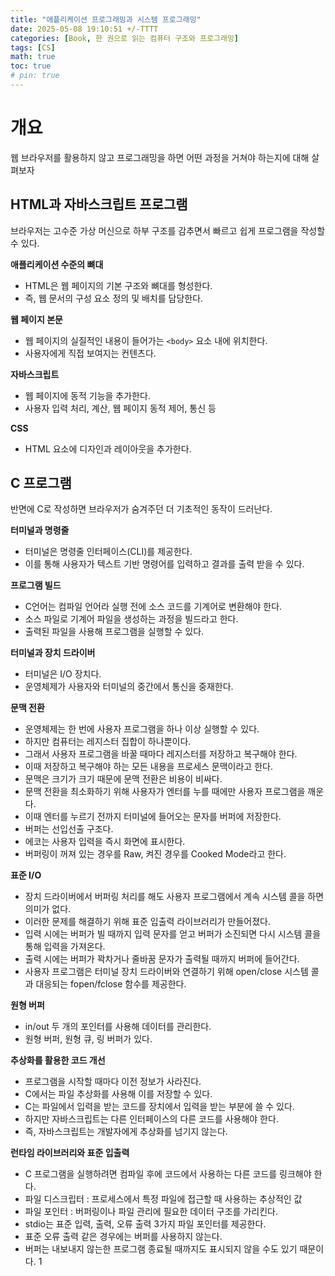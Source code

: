 ```yaml
---
title: "애플리케이션 프로그래밍과 시스템 프로그래밍"
date: 2025-05-08 19:10:51 +/-TTTT
categories: [Book, 한 권으로 읽는 컴퓨터 구조와 프로그래밍]
tags: [CS]
math: true
toc: true
# pin: true
---
```

# 개요
웹 브라우저를 활용하지 않고 프로그래밍을 하면 어떤 과정을 거쳐야 하는지에 대해 살펴보자  
  
## HTML과 자바스크립트 프로그램
브라우저는 고수준 가상 머신으로 하부 구조를 감추면서 빠르고 쉽게 프로그램을 작성할 수 있다.  
  
**애플리케이션 수준의 뼈대**  
- HTML은 웹 페이지의 기본 구조와 뼈대를 형성한다.
- 즉, 웹 문서의 구성 요소 정의 및 배치를 담당한다.
  
**웹 페이지 본문**  
- 웹 페이지의 실질적인 내용이 들어가는 `<body>` 요소 내에 위치한다.
- 사용자에게 직접 보여지는 컨텐츠다.
  
**자바스크립트**  
- 웹 페이지에 동적 기능을 추가한다.
- 사용자 입력 처리, 계산, 웹 페이지 동적 제어, 통신 등
  
**CSS**  
- HTML 요소에 디자인과 레이아웃을 추가한다.
  
## C 프로그램
반면에 C로 작성하면 브라우저가 숨겨주던 더 기초적인 동작이 드러난다.  
  
**터미널과 명령줄**  
- 터미널은 명령줄 인터페이스(CLI)를 제공한다.
- 이를 통해 사용자가 텍스트 기반 명령어를 입력하고 결과를 출력 받을 수 있다.
  
**프로그램 빌드**  
- C언어는 컴파일 언어라 실행 전에 소스 코드를 기계어로 변환해야 한다.
- 소스 파일로 기계어 파일을 생성하는 과정을 빌드라고 한다.
- 출력된 파일을 사용해 프로그램을 실행할 수 있다.
  
**터미널과 장치 드라이버**  
- 터미널은 I/O 장치다.
- 운영체제가 사용자와 터미널의 중간에서 통신을 중재한다.
  
**문맥 전환**  
- 운영체제는 한 번에 사용자 프로그램을 하나 이상 실행할 수 있다.
- 하지만 컴퓨터는 레지스터 집합이 하나뿐이다.
- 그래서 사용자 프로그램을 바꿀 때마다 레지스터를 저장하고 복구해야 한다.
- 이때 저장하고 복구해야 하는 모든 내용을 프로세스 문맥이라고 한다.
- 문맥은 크기가 크기 때문에 문맥 전환은 비용이 비싸다.
- 문맥 전환을 최소화하기 위해 사용자가 엔터를 누를 때에만 사용자 프로그램을 깨운다.
- 이때 엔터를 누르기 전까지 터미널에 들어오는 문자를 버퍼에 저장한다.
- 버퍼는 선입선출 구조다.
- 에코는 사용자 입력을 즉시 화면에 표시한다.
- 버퍼링이 꺼져 있는 경우를 Raw, 켜진 경우를 Cooked Mode라고 한다.
  
**표준 I/O**  
- 장치 드라이버에서 버퍼링 처리를 해도 사용자 프로그램에서 계속 시스템 콜을 하면 의미가 없다.
- 이러한 문제를 해결하기 위해 표준 입출력 라이브러리가 만들어졌다.
- 입력 시에는 버퍼가 빌 때까지 입력 문자를 얻고 버퍼가 소진되면 다시 시스템 콜을 통해 입력을 가져온다.
- 출력 시에는 버퍼가 꽉차거나 줄바꿈 문자가 출력될 때까지 버퍼에 들어간다.
- 사용자 프로그램은 터미널 장치 드라이버와 연결하기 위해 open/close 시스템 콜과 대응되는 fopen/fclose 함수를 제공한다.
  
**원형 버퍼**  
- in/out 두 개의 포인터를 사용해 데이터를 관리한다.
- 원형 버퍼, 원형 큐, 링 버퍼가 있다.
  
**추상화를 활용한 코드 개선**  
- 프로그램을 시작할 때마다 이전 정보가 사라진다.
- C에서는 파일 추상화를 사용해 이를 저장할 수 있다.
- C는 파일에서 입력을 받는 코드를 장치에서 입력을 받는 부분에 쓸 수 있다.
- 하지만 자바스크립트는 다른 인터페이스의 다른 코드를 사용해야 한다.
- 즉, 자바스크립트는 개발자에게 추상화를 넘기지 않는다.
  
**런타임 라이브러리와 표준 입출력**  
- C 프로그램을 실행하려면 컴파일 후에 코드에서 사용하는 다른 코드를 링크해야 한다.
- 파일 디스크립터 : 프로세스에서 특정 파일에 접근할 때 사용하는 추상적인 값
- 파일 포인터 : 버퍼링이나 파일 관리에 필요한 데이터 구조를 가리킨다.
- stdio는 표준 입력, 출력, 오류 출력 3가지 파일 포인터를 제공한다.
- 표준 오류 출력 같은 경우에는 버퍼를 사용하지 않는다.
- 버퍼는 내보내지 않는한 프로그램 종료될 때까지도 표시되지 않을 수도 있기 때문이다. 1
